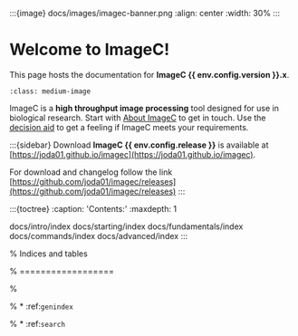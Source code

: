 :::{image} docs/images/imagec-banner.png
:align: center
:width: 30%
:::

# Welcome to ImageC!

This page hosts the documentation for **ImageC {{ env.config.version }}.x**.

```{figure} images/screenshot_open_pipeline.png
:class: medium-image

```

ImageC is a **high throughput image processing** tool designed for use in biological research.
Start with [About ImageC](about-imagec) to get in touch.
Use the [decision aid](decision-aid) to get a feeling if ImageC meets your requirements.

:::{sidebar} Download
**ImageC {{ env.config.release }}** is available at [https://joda01.github.io/imagec](https://joda01.github.io/imagec).

For download and changelog follow the link [https://github.com/joda01/imagec/releases](https://github.com/joda01/imagec/releases)
:::




:::{toctree}
:caption: 'Contents:'
:maxdepth: 1

docs/intro/index
docs/starting/index
docs/fundamentals/index
docs/commands/index
docs/advanced/index
:::

% Indices and tables

% ==================

%

% * :ref:`genindex`

% * :ref:`search`
